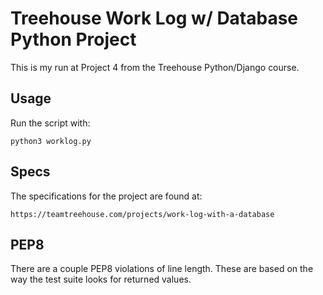Treehouse Work Log w/ Database Python Project
=============================================

This is my run at Project 4 from the Treehouse Python/Django course. 

Usage
-----

Run the script with:

    python3 worklog.py


Specs
-----

The specifications for the project are found at:

    https://teamtreehouse.com/projects/work-log-with-a-database


PEP8
----

There are a couple PEP8 violations of line length. These are based on the 
way the test suite looks for returned values. 
